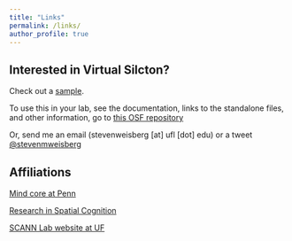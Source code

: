 ```yaml
---
title: "Links"
permalink: /links/
author_profile: true
---
```

## Interested in Virtual Silcton?

Check out a [sample](http://spactial.ci.northwestern.edu/study/753798630).

To use this in your lab, see the documentation, links to the standalone files, and other information, go to [this OSF repository](https://osf.io/6dhfz/)


Or, send me an email (stevenweisberg [at] ufl [dot] edu) or a tweet [@stevenmweisberg](https://twitter.com/stevenmweisberg)

## Affiliations
[Mind core at Penn](https://mindcore.sas.upenn.edu/associates/)

[Research in Spatial Cognition](http://www.temple.edu/psychology/risc/index.htm)

[SCANN Lab website at UF](https://psych.ufl.edu/scann-lab)
